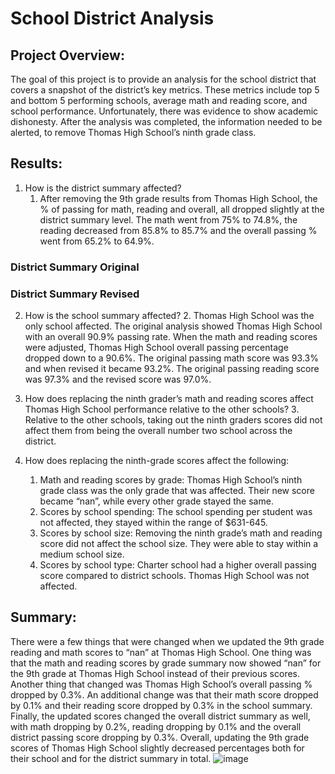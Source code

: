 # School District Analysis

## Project Overview:
The goal of this project is to provide an analysis for the school district that covers a snapshot of the district’s key metrics. These metrics include top 5 and bottom 5 performing schools, average math and reading score, and school performance.  Unfortunately, there was evidence to show academic dishonesty. After the analysis was completed, the information needed to be alerted, to remove Thomas High School’s ninth grade class. 
## Results: 

1. How is the district summary affected?
   1. After removing the 9th grade results from Thomas High School, the % of passing for math, reading and overall, all dropped slightly at the district summary level. The math went from 75% to 74.8%, the reading decreased from 85.8% to 85.7% and the overall passing % went from 65.2% to 64.9%.

### District Summary Original 

### District Summary Revised

2. How is the school summary affected?
   2. Thomas High School was the only school affected. The original analysis showed Thomas High School with an overall 90.9% passing rate. When the math and reading scores were adjusted, Thomas High School overall passing percentage dropped down to a 90.6%. The original passing math score was 93.3% and when revised it became 93.2%. The original passing reading score was 97.3% and the revised score was 97.0%. 

3. How does replacing the ninth grader’s math and reading scores affect Thomas High School performance relative to the other schools?
   3. Relative to the other schools, taking out the ninth graders scores did not affect them from being the overall number two school across the district. 

4. How does replacing the ninth-grade scores affect the following:
   1. Math and reading scores by grade: Thomas High School’s ninth grade class was the only grade that was affected. Their new score became “nan”, while every other grade stayed the same. 
   2. Scores by school spending: The school spending per student was not affected, they stayed within the range of $631-645. 
   3. Scores by school size: Removing the ninth grade’s math and reading score did not affect the school size. They were able to stay within a medium school size. 
   4. Scores by school type: Charter school had a higher overall passing score compared to district schools. Thomas High School was not affected. 

## Summary: 
There were a few things that were changed when we updated the 9th grade reading and math scores to “nan” at Thomas High School. One thing was that the math and reading scores by grade summary now showed “nan” for the 9th grade at Thomas High School instead of their previous scores. Another thing that changed was Thomas High School’s overall passing % dropped by 0.3%. An additional change was that their math score dropped by 0.1% and their reading score dropped by 0.3% in the school summary. Finally, the updated scores changed the overall district summary as well, with math dropping by 0.2%, reading dropping by 0.1% and the overall district passing score dropping by 0.3%. Overall, updating the 9th grade scores of Thomas High School slightly decreased percentages both for their school and for the district summary in total. 
![image](https://user-images.githubusercontent.com/99099706/161340846-13c8228b-fc28-4ebc-8d84-eeb514b33f72.png)
